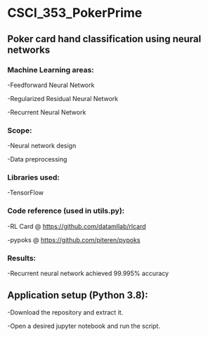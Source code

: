 # CSCI_353_PokerPrime

## Poker card hand classification using neural networks

### Machine Learning areas:

-Feedforward Neural Network

-Regularized Residual Neural Network

-Recurrent Neural Network


### Scope:

-Neural network design

-Data preprocessing


### Libraries used:

-TensorFlow

### Code reference (used in utils.py):

-RL Card @ https://github.com/datamllab/rlcard

-pypoks @ https://github.com/piteren/pypoks

### Results:

-Recurrent neural network achieved 99.995% accuracy

## Application setup (Python 3.8):

-Download the repository and extract it.

-Open a desired jupyter notebook and run the script.
